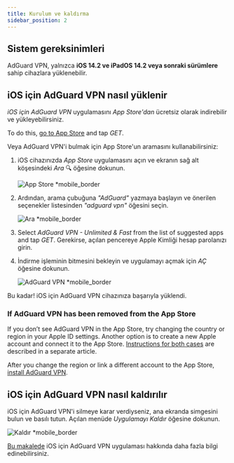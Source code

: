 ```yaml
---
title: Kurulum ve kaldırma
sidebar_position: 2
---
```


## Sistem gereksinimleri

AdGuard VPN, yalnızca **iOS 14.2 ve iPadOS 14.2 veya sonraki sürümlere** sahip cihazlara yüklenebilir.

## iOS için AdGuard VPN nasıl yüklenir

*iOS için AdGuard VPN* uygulamasını *App Store'dan* ücretsiz olarak indirebilir ve yükleyebilirsiniz.

To do this, [go to App Store](https://agrd.io/ios_vpn) and tap *GET*.

Veya AdGuard VPN'i bulmak için App Store'un aramasını kullanabilirsiniz:

1. iOS cihazınızda *App Store* uygulamasını açın ve ekranın sağ alt köşesindeki *Ara* 🔍 öğesine dokunun.

    ![App Store *mobile_border](https://cdn.adguardvpn.com/content/kb/vpn/ios/app-store-en.png)

1. Ardından, arama çubuğuna *"AdGuard"* yazmaya başlayın ve önerilen seçenekler listesinden *"adguard vpn"* öğesini seçin.

    ![Ara *mobile_border](https://cdn.adguardvpn.com/content/kb/vpn/ios/search-en.png)

1. Select *AdGuard VPN - Unlimited & Fast* from the list of suggested apps and tap *GET*. Gerekirse, açılan pencereye Apple Kimliği hesap parolanızı girin.
1. İndirme işleminin bitmesini bekleyin ve uygulamayı açmak için *AÇ* öğesine dokunun.

    ![AdGuard VPN *mobile_border](https://cdn.adguardvpn.com/content/kb/vpn/ios/adguard-vpn-en.png)

Bu kadar! iOS için AdGuard VPN cihazınıza başarıyla yüklendi.

### If AdGuard VPN has been removed from the App Store

If you don’t see AdGuard VPN in the App Store, try changing the country or region in your Apple ID settings. Another option is to create a new Apple account and connect it to the App Store. [Instructions for both cases](/adguard-vpn-for-ios/solving-problems/app-store) are described in a separate article.

After you change the region or link a different account to the App Store, [install AdGuard VPN](https://apps.apple.com/us/app/adguard-vpn-unlimited-fast/id1525373602).

## iOS için AdGuard VPN nasıl kaldırılır

iOS için AdGuard VPN'i silmeye karar verdiyseniz, ana ekranda simgesini bulun ve basılı tutun. Açılan menüde *Uygulamayı Kaldır* öğesine dokunun.

![Kaldır *mobile_border](https://cdn.adguardvpn.com/content/kb/vpn/ios/2.2/quick-action-menu.png)

[Bu makalede](adguard-vpn-for-ios/overview) iOS için AdGuard VPN uygulaması hakkında daha fazla bilgi edinebilirsiniz.
